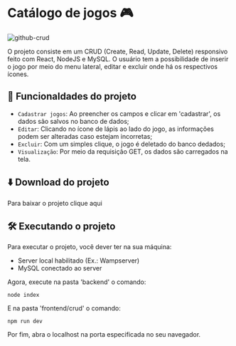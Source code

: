 # Catálogo de jogos 🎮

![github-crud](https://github.com/leandro-pessoa/catalogo_de_jogos/assets/119120060/6e859bde-d2a6-4d18-90f5-21df54429c9e)

O projeto consiste em um CRUD (Create, Read, Update, Delete) responsivo feito com React, NodeJS e MySQL. O usuário tem a possibilidade de inserir o jogo por meio do menu lateral, editar e excluir onde há os respectivos ícones.

## 🔨 Funcionaldades do projeto

- `Cadastrar jogos`: Ao preencher os campos e clicar em 'cadastrar', os dados são salvos no banco de dados;
- `Editar`: Clicando no ícone de lápis ao lado do jogo, as informações podem ser alteradas caso estejam incorretas;
- `Excluir`: Com um simples clique, o jogo é deletado do banco dedados;
- `Visualização`: Por meio da requisição GET, os dados são carregados na tela.

 ## ⬇️ Download do projeto

 Para baixar o projeto clique <a src='https://github.com/leandro-pessoa/catalogo_de_jogos/archive/refs/heads/main.zip' download>aqui</a>

 ## 🛠️ Executando o projeto

 Para executar o projeto, você dever ter na sua máquina:

 - Server local habilitado (Ex.: Wampserver)
 - MySQL conectado ao server

Agora, execute na pasta 'backend' o comando:

~~~~
node index
~~~~

E na pasta 'frontend/crud' o comando:

~~~~
npm run dev
~~~~

Por fim, abra o localhost na porta especificada no seu navegador.

 


